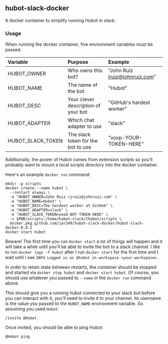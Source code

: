 hubot-slack-docker
---
A docker container to simplify running Hubot in slack.

### Usage
When running the docker container, five environment variables _must_ be passed.

| Variable | Purpose | Example |
| :------- | :------ | :------ |
| HUBOT_OWNER | Who owns this bot? | "John Ruiz <jruiz@johnruiz.com>" |
| HUBOT_NAME | The name of the bot | "Hubot" |
| HUBOT_DESC | Your clever description of your bot | "GitHub's hardest worker" |
| HUBOT_ADAPTER | Which chat adapter to use | "slack" |
| HUBOT_SLACK_TOKEN | The slack token for the bot to use | "xoxp-YOUR-TOKEN-HERE" |

Additionally, the power of Hubot comes from extension scripts so you'll 
probably want to mount a local scripts directory into the docker container.

Here's an example `docker run` command:

```
mkdir -p scripts
docker create --name hubot \
  --restart always \
  -e "HUBOT_OWNER=John Ruiz <jruiz@johnruiz.com" \
  -e "HUBOT_NAME=Hubot" \
  -e "HUBOT_DESC=The hardest worker at GitHub" \
  -e "HUBOT_ADAPTER=slack" \
  -e "HUBOT_SLACK_TOKEN=xoxb-BOT-TOKEN-HERE" \
  -v $PWD/scripts:/home/hubot-slack/thebot/scripts \
  docker.pkg.github.com/jar349/hubot-slack-docker/hubot-slack-docker:0.0.1
docker start hubot
```

Beware!  The first time you run `docker start` a lot of things will happen and
it will take a while until you'll be able to invite the bot to a slack channel.
I like to run `docker logs -f hubot` after I run `docker start` for the first
time and I wait until I see `INFO Logged in as @hubot in workspace <your-workspace>`.

In order to retain state between restarts, the container should be stopped and
started via `docker stop hubot` and `docker start hubot`.  Of course, you
should use whatever you passed to `--name` in the `docker run` command above.

This should give you a running hubot connected to your slack but before you
can interact with it, you'll need to invite it to your channel.  Its username
is the value you passed to the `HUBOT_NAME` environment variable.  So assuming
you used `Hubot`:

```
/invite @Hubot
```

Once invited, you should be able to ping Hubot:

```
@Hubot ping
```

